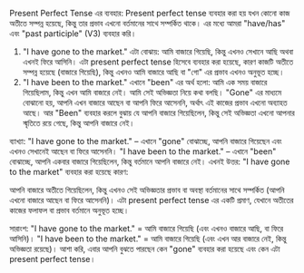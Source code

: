 Present Perfect Tense এর ব্যবহার:
Present perfect tense ব্যবহার করা হয় যখন কোনো কাজ অতীতে সম্পন্ন হয়েছে, কিন্তু তার প্রভাব এখনো বর্তমানের সাথে সম্পর্কিত থাকে। এর মধ্যে আমরা "have/has" এবং "past participle" (V3) ব্যবহার করি।

1. "I have gone to the market."
এটা বোঝায়: আমি বাজারে গিয়েছি, কিন্তু এখনও সেখানে আছি অথবা এখনই ফিরে আসিনি।
এটা present perfect tense হিসেবে ব্যবহার করা হয়েছে, কারণ কাজটি অতীতে সম্পন্ন হয়েছে (বাজারে গিয়েছি), কিন্তু এখনও আমি বাজারে আছি বা "গো" এর প্রভাব এখনও অনুভূত হচ্ছে।
2. "I have been to the market."
এখানে "been" এর অর্থ হলো: আমি এক সময় বাজারে গিয়েছিলাম, কিন্তু এখন আমি বাজারে নেই। আমি সেই অভিজ্ঞতা নিয়ে কথা বলছি।
"Gone" এর মাধ্যমে বোঝানো হয়, আপনি এখন বাজারে আছেন বা আপনি ফিরে আসেননি, অর্থাৎ এই কাজের প্রভাব এখনো অব্যাহত আছে।
আর "Been" ব্যবহার করলে বুঝায় যে আপনি বাজারে গিয়েছিলেন, কিন্তু সেই অভিজ্ঞতা এখনো আপনার স্মৃতিতে রয়ে গেছে, কিন্তু আপনি বাজারে নেই।

ব্যাখ্যা:
"I have gone to the market." – এখানে "gone" বোঝাচ্ছে, আপনি বাজারে গিয়েছেন এবং এখনও সেখানেই আছেন বা ফিরে আসেননি।
"I have been to the market." – এখানে "been" বোঝাচ্ছে, আপনি একবার বাজারে গিয়েছিলেন, কিন্তু বর্তমানে আপনি বাজারে নেই।
এখনই উত্তর:
"I have gone to the market" ব্যবহার করা হয়েছে কারণ:

আপনি বাজারে অতীতে গিয়েছিলেন, কিন্তু এখনও সেই অভিজ্ঞতার প্রভাব বা অবস্থা বর্তমানের সাথে সম্পর্কিত (আপনি এখনো বাজারে আছেন বা ফিরে আসেননি)।
এটা present perfect tense এর একটি প্রমাণ, যেখানে অতীতের কাজের ফলাফল বা প্রভাব বর্তমানে অনুভূত হচ্ছে।

সারাংশ:
"I have gone to the market." = আমি বাজারে গিয়েছি (এবং এখনও বাজারে আছি, বা ফিরে আসিনি)।
"I have been to the market." = আমি বাজারে গিয়েছি (এবং এখন আর বাজারে নেই, কিন্তু অভিজ্ঞতা রয়েছে)।
আশা করি, এবার আপনি বুঝতে পারছেন কেন "gone" ব্যবহার করা হয়েছে এবং কেন এটা present perfect tense।






